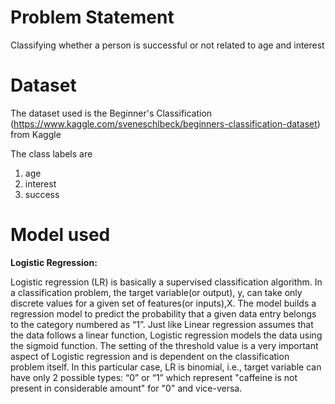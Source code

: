 # Problem Statement
Classifying whether a person is successful or not related to age and interest

# Dataset
The dataset used is the Beginner's Classification (https://www.kaggle.com/sveneschlbeck/beginners-classification-dataset) from Kaggle

The class labels are
  1. age
  2. interest
  3. success

# Model used
**Logistic Regression:**

Logistic regression (LR) is basically a supervised classification algorithm. In a classification problem, the target variable(or output), y, can take only discrete values for a given set of features(or inputs),X. The model builds a regression model to predict the probability that a given data entry belongs to the category numbered as “1”. Just like Linear regression assumes that the data follows a linear function, Logistic regression models the data using the sigmoid function. The setting of the threshold value is a very important aspect of Logistic regression and is dependent on the classification problem itself. In this particular case, LR is binomial, i.e., target variable can have only 2 possible types: “0” or “1” which represent "caffeine is not present in considerable amount" for "0" and vice-versa.
